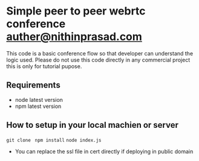 # Simple peer to peer webrtc conference auther@nithinprasad.com

This code is a basic conference flow so that developer can understand the logic used. Please do not use this code directly in any commercial project this is only for tutorial pupose.

## Requirements
* node latest version
* npm latest version

## How to setup in your local machien or server

``git clone ``
``npm install``
``node index.js``
* You can replace the ssl file in cert directly if deploying in public domain

